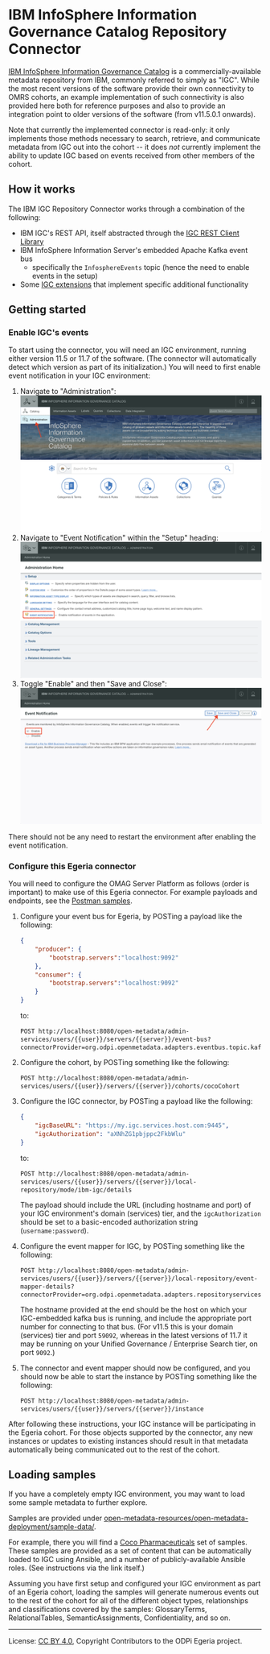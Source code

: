 <!-- SPDX-License-Identifier: CC-BY-4.0 -->
<!-- Copyright Contributors to the ODPi Egeria project. -->

# IBM InfoSphere Information Governance Catalog Repository Connector

[IBM InfoSphere Information Governance Catalog](https://www.ibm.com/marketplace/information-governance-catalog) is a
commercially-available metadata repository from IBM, commonly referred to simply as "IGC". While the most recent versions
of the software provide their own connectivity to OMRS cohorts, an example implementation of such connectivity is also
provided here both for reference purposes and also to provide an integration point to older versions of the software
(from v11.5.0.1 onwards).

Note that currently the implemented connector is read-only: it only implements those methods necessary to search, retrieve,
and communicate metadata from IGC out into the cohort -- it does *not* currently implement the ability to update IGC based
on events received from other members of the cohort.

## How it works

The IBM IGC Repository Connector works through a combination of the following:

- IBM IGC's REST API, itself abstracted through the [IGC REST Client Library](ibm-igc-rest-client-library/)
- IBM InfoSphere Information Server's embedded Apache Kafka event bus
    - specifically the `InfosphereEvents` topic (hence the need to enable events in the setup)
- Some [IGC extensions](docs/ibm-igc-extensions.md) that implement specific additional functionality

## Getting started

### Enable IGC's events

To start using the connector, you will need an IGC environment, running either version 11.5 or 11.7 of the software.
(The connector will automatically detect which version as part of its initialization.) You will need to first enable event
notification in your IGC environment:

1. Navigate to "Administration": !["Administration"](docs/ibm-igc-setup1.png)
1. Navigate to "Event Notification" within the "Setup" heading: !["Event Notification"](docs/ibm-igc-setup2.png)
1. Toggle "Enable" and then "Save and Close": !["Enable" and "Save and Close"](docs/ibm-igc-setup3.png)

There should not be any need to restart the environment after enabling the event notification.

### Configure this Egeria connector

You will need to configure the OMAG Server Platform as follows (order is important) to make use of this Egeria connector.
For example payloads and endpoints, see the [Postman samples](samples/README.md).

1. Configure your event bus for Egeria, by POSTing a payload like the following:

    ```json
    {
        "producer": {
            "bootstrap.servers":"localhost:9092"
        },
        "consumer": {
            "bootstrap.servers":"localhost:9092"
        }
    }
    ```

    to:

    ```
    POST http://localhost:8080/open-metadata/admin-services/users/{{user}}/servers/{{server}}/event-bus?connectorProvider=org.odpi.openmetadata.adapters.eventbus.topic.kafka.KafkaOpenMetadataTopicProvider&topicURLRoot=OMRSTopic
    ```

1. Configure the cohort, by POSTing something like the following:

    ```
    POST http://localhost:8080/open-metadata/admin-services/users/{{user}}/servers/{{server}}/cohorts/cocoCohort
    ```

1. Configure the IGC connector, by POSTing a payload like the following:

    ```json
    {
        "igcBaseURL": "https://my.igc.services.host.com:9445",
        "igcAuthorization": "aXNhZG1pbjppc2FkbWlu"
    }
    ```

    to:

    ```
    POST http://localhost:8080/open-metadata/admin-services/users/{{user}}/servers/{{server}}/local-repository/mode/ibm-igc/details
    ```

    The payload should include the URL (including hostname and port) of your IGC environment's domain (services) tier,
    and the `igcAuthorization` should be set to a basic-encoded authorization string (`username:password`).

1. Configure the event mapper for IGC, by POSTing something like the following:

    ```
    POST http://localhost:8080/open-metadata/admin-services/users/{{user}}/servers/{{server}}/local-repository/event-mapper-details?connectorProvider=org.odpi.openmetadata.adapters.repositoryservices.igc.eventmapper.IGCOMRSRepositoryEventMapperProvider&eventSource=my.igc.services.host.com:59092
    ```

    The hostname provided at the end should be the host on which your IGC-embedded kafka bus is running, and include
    the appropriate port number for connecting to that bus. (For v11.5 this is your domain (services) tier and port `59092`,
    whereas in the latest versions of 11.7 it may be running on your Unified Governance / Enterprise Search tier, on port
    `9092`.)

1. The connector and event mapper should now be configured, and you should now be able
    to start the instance by POSTing something like the following:

   ```
   POST http://localhost:8080/open-metadata/admin-services/users/{{user}}/servers/{{server}}/instance
   ```

After following these instructions, your IGC instance will be participating in the Egeria cohort. For those objects
supported by the connector, any new instances or updates to existing instances should result in that metadata
automatically being communicated out to the rest of the cohort.

## Loading samples

If you have a completely empty IGC environment, you may want to load some sample metadata to further explore.

Samples are provided under [open-metadata-resources/open-metadata-deployment/sample-data/](../../open-metadata-deployment/sample-data/README.md).

For example, there you will find a [Coco Pharmaceuticals](../../open-metadata-deployment/sample-data/coco-pharmaceuticals/README.md)
set of samples. These samples are provided as a set of content that can be automatically loaded to IGC using Ansible,
and a number of publicly-available Ansible roles. (See instructions via the link itself.)

Assuming you have first setup and configured your IGC environment as part of an Egeria cohort, loading the samples will
generate numerous events out to the rest of the cohort for all of the different object types, relationships and
classifications covered by the samples: GlossaryTerms, RelationalTables, SemanticAssignments, Confidentiality, and so on.


----
License: [CC BY 4.0](https://creativecommons.org/licenses/by/4.0/),
Copyright Contributors to the ODPi Egeria project.
